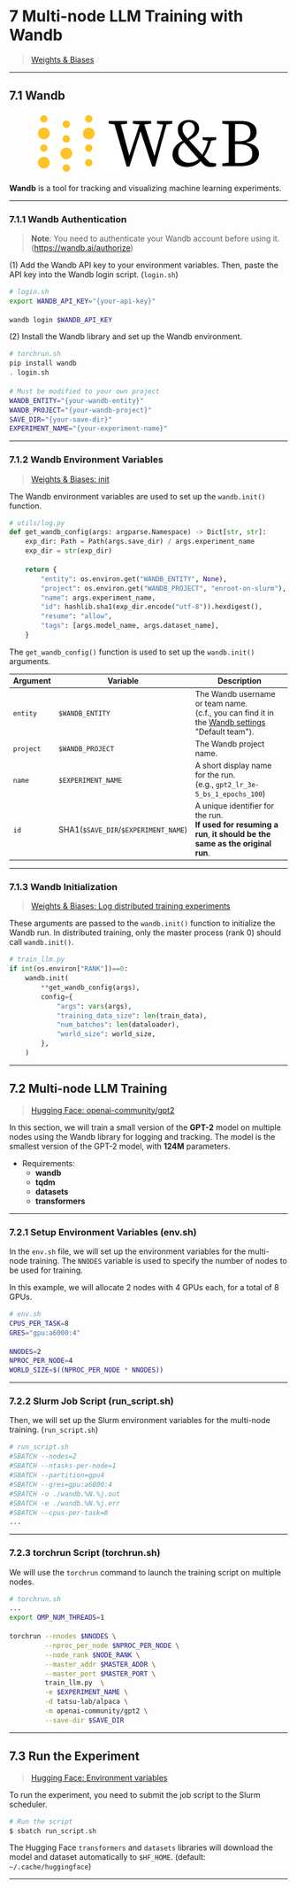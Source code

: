 # 7 Multi-node LLM Training with Wandb

> [Weights & Biases](https://wandb.ai/site/)

---

## 7.1 Wandb

<h3 align="center">
  <p align="center">
  
  ![wandb logo](../../images/wandb.png)
  
  </p>
</h1>

**Wandb** is a tool for tracking and visualizing machine learning experiments. 

---

### 7.1.1 Wandb Authentication

> **Note**: You need to authenticate your Wandb account before using it. (https://wandb.ai/authorize)

(1) Add the Wandb API key to your environment variables. Then, paste the API key into the Wandb login script. (`login.sh`)

```bash
# login.sh
export WANDB_API_KEY="{your-api-key}"

wandb login $WANDB_API_KEY
```

(2) Install the Wandb library and set up the Wandb environment.

```bash
# torchrun.sh
pip install wandb
. login.sh

# Must be modified to your own project
WANDB_ENTITY="{your-wandb-entity}"
WANDB_PROJECT="{your-wandb-project}"
SAVE_DIR="{your-save-dir}"
EXPERIMENT_NAME="{your-experiment-name}"
```

---

### 7.1.2 Wandb Environment Variables

> [Weights & Biases: init](https://docs.wandb.ai/ref/python/init/)

The Wandb environment variables are used to set up the `wandb.init()` function.

```python
# utils/log.py
def get_wandb_config(args: argparse.Namespace) -> Dict[str, str]:
    exp_dir: Path = Path(args.save_dir) / args.experiment_name
    exp_dir = str(exp_dir)

    return {
        "entity": os.environ.get("WANDB_ENTITY", None),
        "project": os.environ.get("WANDB_PROJECT", "enroot-on-slurm"),
        "name": args.experiment_name,
        "id": hashlib.sha1(exp_dir.encode("utf-8")).hexdigest(),
        "resume": "allow",
        "tags": [args.model_name, args.dataset_name],
    }
```

The `get_wandb_config()` function is used to set up the `wandb.init()` arguments.

| Argument | Variable | Description |
| --- | --- | --- |
| `entity` | `$WANDB_ENTITY` | The Wandb username or team name. <br>(c.f., you can find it in the [Wandb settings](https://wandb.ai/settings) "Default team").
| `project` | `$WANDB_PROJECT` | The Wandb project name. |
| `name` | `$EXPERIMENT_NAME` | A short display name for the run.<br>(e.g., `gpt2_lr_3e-5_bs_1_epochs_100`) |
| `id` | SHA1(`$SAVE_DIR`/`$EXPERIMENT_NAME`) | A unique identifier for the run.<br>**If used for resuming a run**, **it should be the same as the original run**. |

---

### 7.1.3 Wandb Initialization

> [Weights & Biases: Log distributed training experiments](https://docs.wandb.ai/guides/track/log/distributed-training/)

These arguments are passed to the `wandb.init()` function to initialize the Wandb run. In distributed training, only the master process (rank 0) should call `wandb.init()`.

```python
# train_llm.py
if int(os.environ["RANK"])==0:
    wandb.init(
        **get_wandb_config(args),
        config={
            "args": vars(args),
            "training_data_size": len(train_data),
            "num_batches": len(dataloader),
            "world_size": world_size,
        },
    )
```

---

## 7.2 Multi-node LLM Training

> [Hugging Face: openai-community/gpt2](https://huggingface.co/openai-community/gpt2)

In this section, we will train a small version of the **GPT-2** model on multiple nodes using the Wandb library for logging and tracking. The model is the smallest version of the GPT-2 model, with **124M** parameters.

- Requirements: 
  - **wandb**
  - **tqdm**
  - **datasets**
  - **transformers**

---

### 7.2.1 Setup Environment Variables (env.sh)

In the `env.sh` file, we will set up the environment variables for the multi-node training. The `NNODES` variable is used to specify the number of nodes to be used for training. 

In this example, we will allocate 2 nodes with 4 GPUs each, for a total of 8 GPUs.

```bash
# env.sh
CPUS_PER_TASK=8
GRES="gpu:a6000:4"

NNODES=2
NPROC_PER_NODE=4
WORLD_SIZE=$((NPROC_PER_NODE * NNODES))
```

---

### 7.2.2 Slurm Job Script (run_script.sh)

Then, we will set up the Slurm environment variables for the multi-node training. (`run_script.sh`)

```bash
# run_script.sh
#SBATCH --nodes=2
#SBATCH --ntasks-per-node=1
#SBATCH --partition=gpu4
#SBATCH --gres=gpu:a6000:4
#SBATCH -o ./wandb.%N.%j.out
#SBATCH -e ./wandb.%N.%j.err
#SBATCH --cpus-per-task=8
...
```

---

### 7.2.3 torchrun Script (torchrun.sh)

We will use the `torchrun` command to launch the training script on multiple nodes. 

```bash
# torchrun.sh
...
export OMP_NUM_THREADS=1

torchrun --nnodes $NNODES \
         --nproc_per_node $NPROC_PER_NODE \
         --node_rank $NODE_RANK \
         --master_addr $MASTER_ADDR \
         --master_port $MASTER_PORT \
         train_llm.py  \
         -e $EXPERIMENT_NAME \
         -d tatsu-lab/alpaca \
         -m openai-community/gpt2 \
         --save-dir $SAVE_DIR 
```

---

## 7.3 Run the Experiment

> [Hugging Face: Environment variables](https://huggingface.co/docs/huggingface_hub/en/package_reference/environment_variables)

To run the experiment, you need to submit the job script to the Slurm scheduler.

```bash
# Run the script
$ sbatch run_script.sh
```

The Hugging Face `transformers` and `datasets` libraries will download the model and dataset automatically to `$HF_HOME`. (default: `~/.cache/huggingface`)

---